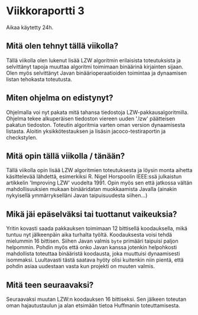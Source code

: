 # Viikkoraportti 3
Aikaa käytetty 24h.

## Mitä olen tehnyt tällä viikolla?
Tällä viikolla olen lukenut lisää LZW algoritmin erilaisista toteutuksista ja selvittänyt tapoja muuttaa algoritmi toimimaan binäärinä kirjainten sijaan. Olen myös selvittänyt Javan binäärioperaatioiden toimintaa ja dynaamisen listan tehokasta toteutusta.

## Miten ohjelma on edistynyt?
Ohjelmalla voi nyt pakata mitä tahansa tiedostoja LZW-pakkausalgoritmilla. Ohjelma tekee alkuperäisen tiedoston viereen uuden '.lzw' päätteisen pakatun tiedoston. Toteutin algoritmia varten oman version dynaamisesta listasta. Aloitin yksikkötestauksen ja lisäsin jacoco-testiraportin ja checkstylen.

## Mitä opin tällä viikolla / tänään?
Tällä viikolla opin lisää LZW algoritmien toteutuksesta ja löysin monta aihetta käsittelevää lähdettä, esimerkiksi R. Nigel Horspoolin IEEE:ssä julkaistun artikkelin 'Improving LZW' vuodelta 1991. Opin myös sen että jatkossa vältän mahdollisuuksien mukaan binääridatan muokkaamista Javalla (ainakin nykyisellä ymmärrykselläni Javan taipuisuudesta siihen...)

## Mikä jäi epäselväksi tai tuottanut vaikeuksia?
Yritin kovasti saada pakkauksen toimimaan 12 bittisellä koodauksella, mikä tuntuu nyt jälkeenpäin aika turhalta työltä. Koodauksesta voisi tehdä mielummin 16 bittisen. Siihen Javan valmis `byte` primääri taipuisi paljon helpommin. Pohdin myös että onko Javan kanssa jotenkin helpohkosti mahdollista toteuttaa binääristä koodausta, joka muuttuisi dynaamisesti isommaksi. Luultavasti tästä saatava hyöty olisi kuitenkin niin pientä, että pohdin asiaa uudestaan vasta kun projekti on muuten valmis.

## Mitä teen seuraavaksi?
Seuraavaksi muutan LZW:n koodauksen 16 bittiseksi. Sen jälkeen toteutan oman hajautustaulun ja alan etsimään tietoa Huffmanin toteuttamisesta.
